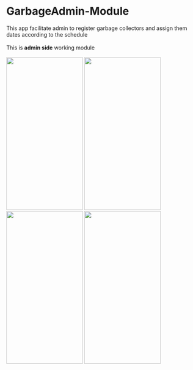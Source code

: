 # GarbageAdmin-Module
<div>This app facilitate admin to register garbage collectors and assign them dates according to the schedule</div>
<br>
<div>This is <b>admin side</b> working module</div>
<br>
<div float="left">
<img src="https://user-images.githubusercontent.com/46498913/58092849-c178e480-7bea-11e9-93ba-2ec2f8e438c0.jpg" height="400px" width="200px"</img>
<img src="https://user-images.githubusercontent.com/46498913/58093375-02bdc400-7bec-11e9-97f7-f758dd770d69.jpg" height="400px" width="200px"></img>
<img src="https://user-images.githubusercontent.com/46498913/58093152-904ce400-7beb-11e9-8a56-daf3dea1ecd9.jpg" height="400px" width="200px"></img>
<img src="https://user-images.githubusercontent.com/46498913/58093248-becabf00-7beb-11e9-9892-b958fef24dbb.jpg" height="400px" width="200px"></img>
</div>
